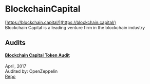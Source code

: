 
# BlockchainCapital
  
[https://blockchain.capital/](https://blockchain.capital/)<br>
Blockchain Capital is a leading venture firm in the blockchain industry


## Audits



#### [Blockchain Capital Token Audit](https://blog.openzeppelin.com/blockchain-capital-token-audit-68e882d14f0/)

April, 2017<br>
Audited by: OpenZeppelin<br>
[Repo](https://github.com/BCAPtoken/BCAPToken/tree/5cb5e76338cc47343ba9268663a915337c8b268e/sol)
      

  



